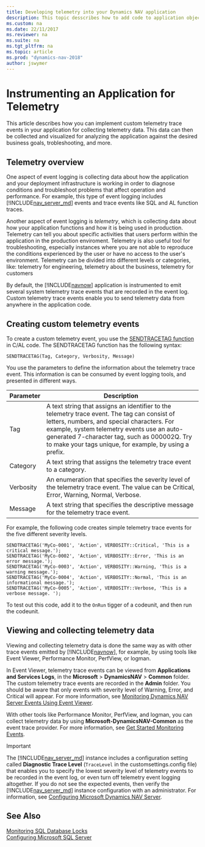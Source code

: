 ```yaml
---
title: Developing telemetry into your Dynamics NAV application
description: This topic desscribes how to add code to application objects that enables you to gather telemetry.
ms.custom: na
ms.date: 22/11/2017
ms.reviewer: na
ms.suite: na
ms.tgt_pltfrm: na
ms.topic: article
ms.prod: "dynamics-nav-2018"
author: jswymer
---
```

# Instrumenting an Application for Telemetry
This article describes how you can implement custom telemetry trace events in your application for collecting telemetry data. This data can then be collected and visualized for analyzing the application against the desired business goals, trobleshooting, and more. 

## Telemetry overview
One aspect of event logging is collecting data about how the application and your deployment infrastructure is working in order to diagnose conditions and troubleshoot problems that affect operation and performance. For example, this type of event logging includes [!INCLUDE[nav_server_md](includes/nav_server_md.md)] events and trace events like SQL and AL function traces.

Another aspect of event logging is *telemetry*, which is collecting data about how your application functions and how it is being used in production. Telemetry can tell you about specific activities that users perform within the application in the production enviroment. Telemetry is also useful tool for troubleshooting, especially instances where you are not able to reproduce the conditions experienced by the user or have no access to the user's environment. Telemetry can be divided into different levels or categories, like: telemetry for engineering, telemetry about the business, telemetry for customers

By default, the [!INCLUDE[navnow](includes/navnow_md.md)] application is instrumented to emit several system telemetry trace events that are recorded in the event log. Custom telemetry trace events enable you to send telemetry data from anywhere in the application code. 

## Creating custom telemetry events

To create a custom telemetry event, you use the [SENDTRACETAG function](sendtracetag-function.md) in C/AL code. The SENDTRACETAG function has the following syntax:

```  
SENDTRACETAG(Tag, Category, Verbosity, Message)  
```  

You use the parameters to define the information about the telemetry trace event. This information is can be consumed by event logging tools, and presented in different ways.

|Parameter|Description|
|---------|-----------|
|Tag|A text string that assigns an identifier to the telemetry trace event. The tag can consist of letters, numbers, and special characters. For example, system telemetry events use an auto-generated 7-character tag, such as 000002Q. Try to make your tags unique, for example, by using a prefix. |
|Category|A text string that assigns the telemetry trace event to a category.|
|Verbosity|An enumeration that specifies the severity level of the telemetry trace event. The value can be Critical, Error, Warning, Normal, Verbose.|
|Message|A text string that specifies the descriptive message for the telemetry trace event.|

For example, the following code creates simple telemetry trace events for the five different severity levels. 
```  
SENDTRACETAG('MyCo-0001', 'Action', VERBOSITY::Critical, 'This is a critical message.');
SENDTRACETAG('MyCo-0002', 'Action', VERBOSITY::Error, 'This is an error message.');
SENDTRACETAG('MyCo-0003', 'Action', VERBOSITY::Warning, 'This is a warning message.');
SENDTRACETAG('MyCo-0004', 'Action', VERBOSITY::Normal, 'This is an informational message.');
SENDTRACETAG('MyCo-0005', 'Action', VERBOSITY::Verbose, 'This is a verbose message. ');
```  

To test out this code, add it to the `OnRun` tigger of a codeunit, and then run the codeunit.

## Viewing and collecting telemetry data
Viewing and collecting telemetry data is done the same way as with other trace events emitted by [!INCLUDE[navnow](includes/navnow_md.md)], for example, by using tools like Event Viewer, Performance Monitor, PerfView, or logman.

In Event Viewer, telemetry trace events can be viewed from **Applications and Services Logs**, in the **Microsoft** > **DynamicsNAV** > **Common** folder. The custom telemetry trace events are recorded in the **Admin**  folder. You should be aware that only events with severity level of Warning, Error, and Critical will appear. For more information, see [Monitoring Dynamics NAV Server Events Using Event Viewer](Monitoring-Microsoft-Dynamics-NAV-Server-Events-in-the-Windows-Event-Log.md).

With other tools like Performance Monitor, PerfView, and logman, you can collect telemetry data by using **Microsoft-DynamicsNAV-Common** as the event trace provider. For more information, see [Get Started Monitoring Events](Monitoring-Microsoft-Dynamics-NAV-Server-Event-Traces.md#GetStartedEvents).

> [!IMPORTANT]  
>  The [!INCLUDE[nav_server_md](includes/nav_server_md.md)] instance includes a configuration setting called **Diagnostic Trace Level** (`TraceLevel` in the customsettings.config file) that enables you to specify the lowest severity level of telemetry events to be recorded in the event log, or even turn off telemetry event logging altogether. If you do not see the expected events, then verify the [!INCLUDE[nav_server_md](includes/nav_server_md.md)] instance configuration with an administrator. For information, see [Configuring Microsoft Dynamics NAV Server](Configuring-Microsoft-Dynamics-NAV-Server.md#General). 

## See Also
[Monitoring SQL Database Locks](Monitoring-Database-Locks.md)  
[Configuring Microsoft SQL Server](Configuring-Microsoft-SQL-Server.md)   
